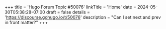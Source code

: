 +++
title = 'Hugo Forum Topic #50076'
linkTitle = 'Home'
date = 2024-05-30T05:38:28-07:00
draft = false
details = 'https://discourse.gohugo.io/t/50076'
description = "Can I set next and prev in front matter?"
+++
